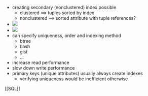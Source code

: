+ creating secondary (nonclustered) index possible
	+ clustered ==> tuples sorted by index
	+ nonclustered ==> sorted attribute with tuple references?
+ ![](../../z_images/Pasted%20image%2020220412150900.png)
+ ![](../../z_images/Pasted%20image%2020220412151005.png)
+ can specify uniqueness, order and indexing method
	+ btree
	+ hash
	+ gist
	+ ...
+ increase read performance
+ slow down write performance 
+ primary keys (unique attributes) usually always create indexes
	+ verifying uniqueness would be inefficient otherwise


[[SQL]]